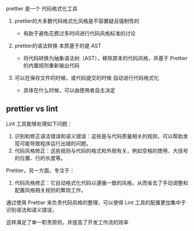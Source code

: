 prettier 是一个 代码格式化工具

1. prettier的大多数代码格式化风格是不容置疑且强制性的
   + 有助于避免花费过多时间进行代码风格标准的讨论
2. prettier的语法转换 本质基于的是 AST
   + 将代码转换为抽象语法树（AST），移除原本的代码风格，并基于 Prettier 的内置规则重新输出代码

3. 可以在保存文件的时候，或代码提交的时候 自动进行代码格式化
   + 具体在什么时候，可以由使用者自主决定



## prettier vs lint

Lint 工具能够处理如下问题：

1. 识别和修正语法错误和语义错误：这些是与代码质量相关的规则，可以帮助发现可能导致程序运行出错的问题。
2. 代码风格修正：这些规则与代码的格式和外观有关，例如空格的使用、大括号的位置、行的长度等。



Prettier，另一方面，专注于：

1. 代码风格修正：它自动格式化代码以遵循一致的风格，从而省去了手动调整和配置风格相关规则的繁琐工作。



通过使用 Prettier 来负责代码风格的整理，可以使得 Lint 工具的配置更加集中于识别语法和语义错误，

这样满足了单一职责原则，并提高了开发工作流的效率